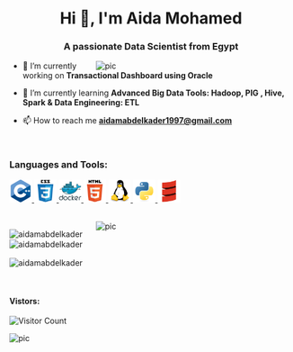 

<h1 align="center">Hi 👋, I'm Aida Mohamed</h1>
<h3 align="center">A passionate Data Scientist from Egypt</h3>
<img align ="right" width="350" alt="pic" src="https://user-images.githubusercontent.com/70656244/92018192-b081b300-ed09-11ea-8b1e-0f33ae3adf0f.gif">

- 🔭 I’m currently working on **Transactional Dashboard using Oracle**

- 🌱 I’m currently learning **Advanced Big Data Tools: Hadoop, PIG , Hive, Spark & Data Engineering: ETL**

- 📫 How to reach me **aidamabdelkader1997@gmail.com**

<br />

<h3 align="left">Languages and Tools:</h3>
<p align="left"> <a href="https://www.w3schools.com/cpp/" target="_blank" rel="noreferrer"> <img src="https://raw.githubusercontent.com/devicons/devicon/master/icons/cplusplus/cplusplus-original.svg" alt="cplusplus" width="40" height="40"/> </a> <a href="https://www.w3schools.com/css/" target="_blank" rel="noreferrer"> <img src="https://raw.githubusercontent.com/devicons/devicon/master/icons/css3/css3-original-wordmark.svg" alt="css3" width="40" height="40"/> </a> <a href="https://www.docker.com/" target="_blank" rel="noreferrer"> <img src="https://raw.githubusercontent.com/devicons/devicon/master/icons/docker/docker-original-wordmark.svg" alt="docker" width="40" height="40"/> </a> <a href="https://www.w3.org/html/" target="_blank" rel="noreferrer"> <img src="https://raw.githubusercontent.com/devicons/devicon/master/icons/html5/html5-original-wordmark.svg" alt="html5" width="40" height="40"/> </a> <a href="https://www.linux.org/" target="_blank" rel="noreferrer"> <img src="https://raw.githubusercontent.com/devicons/devicon/master/icons/linux/linux-original.svg" alt="linux" width="40" height="40"/> </a> <a href="https://www.python.org" target="_blank" rel="noreferrer"> <img src="https://raw.githubusercontent.com/devicons/devicon/master/icons/python/python-original.svg" alt="python" width="40" height="40"/> </a> <a href="https://www.scala-lang.org" target="_blank" rel="noreferrer"> <img src="https://raw.githubusercontent.com/devicons/devicon/master/icons/scala/scala-original.svg" alt="scala" width="40" height="40"/> </a> </p>

<br />


<img align ="right" width="350" lenght = "1000" alt="pic" src="https://media2.giphy.com/media/v1.Y2lkPTc5MGI3NjExcWVnNHllMjF4am9qbHdydHA2eGtibGJ5ZGwzYjFwNnYxdDFrMTg2dCZlcD12MV9naWZzX3NlYXJjaCZjdD1n/rGlAZysKBcjRCkAX7S/200.gif">


<p><img align="left" src="https://github-readme-stats.vercel.app/api/top-langs?username=aidamabdelkader&show_icons=true&locale=en&layout=compact" alt="aidamabdelkader" /></p>

<p>&nbsp;<img align="center" src="https://github-readme-stats.vercel.app/api?username=aidamabdelkader&show_icons=true&locale=en" alt="aidamabdelkader" /></p>

<p><img align="center" src="https://github-readme-streak-stats.herokuapp.com/?user=aidamabdelkader&" alt="aidamabdelkader" /></p>
<br />

<h4 align="left">Vistors:</h4>


 ![Visitor Count](https://profile-counter.glitch.me/aidamabdelkader/count.svg)


<img align ="right" width="1000" alt="pic" src="https://raw.githubusercontent.com/vinayak-mehta/present/master/docs/_static/demo.gif">


